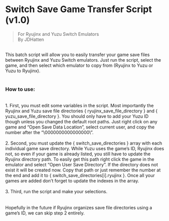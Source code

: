 # Switch Save Game Transfer Script (v1.0)
> For Ryujinx and Yuzu Switch Emulators</br>
> By JDHatten
</br>
This batch script will allow you to easily transfer your game save files between Ryujinx and Yuzu Switch emulators. Just run the script, select the game, and then select which emulator to copy from (Ryujinx to Yuzu or Yuzu to Ryujinx).
</br></br>

### How to use:
</br>
1. First, you must edit some variables in the script. Most importantly the Ryujinx and Yuzu save file directories { ryujinx_save_file_directory } and { yuzu_save_file_directory }.  You should only have to add your Yuzu ID though unless you changed the default root paths. Just right click on any game and “Open Save Data Location”, select current user, and copy the number after the “\0000000000000000\”.</br></br>
2. Second, you must update the { switch_save_directories } array with each individual game save directory. While Yuzu uses the game’s ID, Ryujinx does not, so even if your game is already listed, you still have to update the Ryujinx directory path. To easily get this path right click the game in the emulator and select “Open User Save Directory”. If the directory does not exist it will be created now. Copy that path or just remember the number at the end and add it to { switch_save_directories[i].ryujinx }. Once all your games are added don’t forget to update the indexes in the array.</br></br>
3. Third, run the script and make your selections.</br></br>
</br>
Hopefully in the future if Ryujinx organizes save file directories using a game’s ID, we can skip step 2 entirely.
